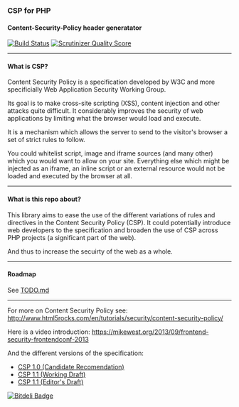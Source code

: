 ### CSP for PHP

#### Content-Security-Policy header generatator

[![Build Status](https://travis-ci.org/hkdobrev/csp-php.png?branch=master)](https://travis-ci.org/hkdobrev/csp-php) [![Scrutinizer Quality Score](https://scrutinizer-ci.com/g/hkdobrev/csp-php/badges/quality-score.png?s=7acc9aabc91022ef4bbb4651d55bdf79e7a6ba80)](https://scrutinizer-ci.com/g/hkdobrev/csp-php/)

---

#### What is CSP?

Content Security Policy is a specification developed by W3C and more specificially Web Application Security Working Group.

Its goal is to make cross-site scripting (XSS), content injection and other attacks quite difficult.
It considerably improves the security of web applications by limiting what the browser would load and execute.

It is a mechanism which allows the server to send to the visitor's browser a set of strict rules to follow.

You could whitelist script, image and iframe sources (and many other) which you would want to allow on your site.
Everything else which might be injected as an iframe, an inline script or an external resource would not be loaded and executed by the browser at all.

---

#### What is this repo about?

This library aims to ease the use of the different variations of rules and directives in the Content Security Policy (CSP).
It could potentially introduce web developers to the specification and broaden the use of CSP across PHP projects (a significant part of the web).

And thus to increase the secuirty of the web as a whole.

---

#### Roadmap

See [TODO.md](TODO.md)

---

For more on Content Security Policy see: http://www.html5rocks.com/en/tutorials/security/content-security-policy/

Here is a video introduction: https://mikewest.org/2013/09/frontend-security-frontendconf-2013

And the different versions of the specification:
- [CSP 1.0 (Candidate Recomendation)](www.w3.org/TR/CSP)
- [CSP 1.1 (Working Draft)](www.w3.org/TR/CSP11)
- [CSP 1.1 (Editor's Draft)](http://w3c.github.io/webappsec/specs/content-security-policy/csp-specification.dev.html)


[![Bitdeli Badge](https://d2weczhvl823v0.cloudfront.net/hkdobrev/csp-php/trend.png)](https://bitdeli.com/free "Bitdeli Badge")

